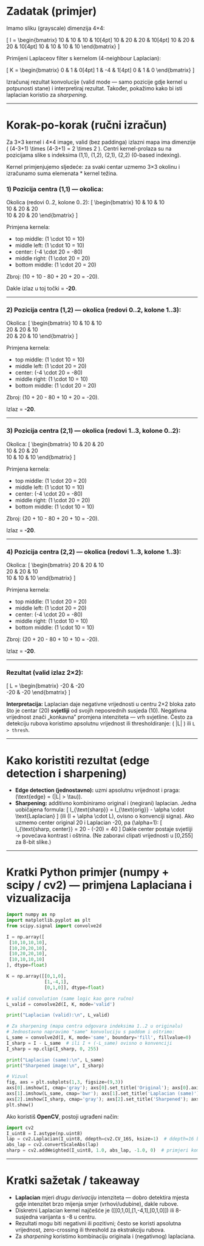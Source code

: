 # Zadatak (primjer)

Imamo sliku (grayscale) dimenzija 4×4:

[
I =
\begin{bmatrix}
10 & 10 & 10 & 10[4pt]
10 & 20 & 20 & 10[4pt]
10 & 20 & 20 & 10[4pt]
10 & 10 & 10 & 10
\end{bmatrix}
]

Primijeni Laplaceov filter s kernelom (4-neighbour Laplacian):

[
K =
\begin{bmatrix}
0 & 1 & 0[4pt]
1 & -4 & 1[4pt]
0 & 1 & 0
\end{bmatrix}
]

Izračunaj rezultat konvolucije (valid mode — samo pozicije gdje kernel u potpunosti stane) i interpretiraj rezultat. Također, pokažimo kako bi isti laplacian koristio za *sharpening*.

---

# Korak-po-korak (ručni izračun)

Za 3×3 kernel i 4×4 image, valid (bez paddinga) izlazni mapa ima dimenzije ( (4-3+1) \times (4-3+1) = 2 \times 2 ). Centri kernel-prolaza su na pozicijama slike s indeksima (1,1), (1,2), (2,1), (2,2) (0-based indexing).

Kernel primjenjujemo sljedeće: za svaki centar uzmemo 3×3 okolinu i izračunamo suma elemenata * kernel težina.

### 1) Pozicija centra (1,1) — okolica:

Okolica (redovi 0..2, kolone 0..2):
[
\begin{bmatrix}
10 & 10 & 10\
10 & 20 & 20\
10 & 20 & 20
\end{bmatrix}
]

Primjena kernela:

* top middle: (1 \cdot 10 = 10)
* middle left: (1 \cdot 10 = 10)
* center: (-4 \cdot 20 = -80)
* middle right: (1 \cdot 20 = 20)
* bottom middle: (1 \cdot 20 = 20)

Zbroj: (10 + 10 - 80 + 20 + 20 = -20).

Dakle izlaz u toj točki = **-20**.

---

### 2) Pozicija centra (1,2) — okolica (redovi 0..2, kolone 1..3):

Okolica:
[
\begin{bmatrix}
10 & 10 & 10\
20 & 20 & 10\
20 & 20 & 10
\end{bmatrix}
]

Primjena kernela:

* top middle: (1 \cdot 10 = 10)
* middle left: (1 \cdot 20 = 20)
* center: (-4 \cdot 20 = -80)
* middle right: (1 \cdot 10 = 10)
* bottom middle: (1 \cdot 20 = 20)

Zbroj: (10 + 20 - 80 + 10 + 20 = -20).

Izlaz = **-20**.

---

### 3) Pozicija centra (2,1) — okolica (redovi 1..3, kolone 0..2):

Okolica:
[
\begin{bmatrix}
10 & 20 & 20\
10 & 20 & 20\
10 & 10 & 10
\end{bmatrix}
]

Primjena kernela:

* top middle: (1 \cdot 20 = 20)
* middle left: (1 \cdot 10 = 10)
* center: (-4 \cdot 20 = -80)
* middle right: (1 \cdot 20 = 20)
* bottom middle: (1 \cdot 10 = 10)

Zbroj: (20 + 10 - 80 + 20 + 10 = -20).

Izlaz = **-20**.

---

### 4) Pozicija centra (2,2) — okolica (redovi 1..3, kolone 1..3):

Okolica:
[
\begin{bmatrix}
20 & 20 & 10\
20 & 20 & 10\
10 & 10 & 10
\end{bmatrix}
]

Primjena kernela:

* top middle: (1 \cdot 20 = 20)
* middle left: (1 \cdot 20 = 20)
* center: (-4 \cdot 20 = -80)
* middle right: (1 \cdot 10 = 10)
* bottom middle: (1 \cdot 10 = 10)

Zbroj: (20 + 20 - 80 + 10 + 10 = -20).

Izlaz = **-20**.

---

### Rezultat (valid izlaz 2×2):

[
L =
\begin{bmatrix}
-20 & -20\
-20 & -20
\end{bmatrix}
]

**Interpretacija:** Laplacian daje negativne vrijednosti u centru 2×2 bloka zato što je centar (20) **svjetliji** od svojih neposrednih susjeda (10). Negativna vrijednost znači „konkavna” promjena intenziteta — vrh svjetline. Često za detekciju rubova koristimo apsolutnu vrijednost ili thresholdiranje: ( |L| ) ili `L > thresh`.

---

# Kako koristiti rezultat (edge detection i sharpening)

* **Edge detection (jednostavno):** uzmi apsolutnu vrijednost i praga:
  (\text{edge} = (|L| > \tau)).
* **Sharpening:** additivno kombiniramo original i (negirani) laplacian. Jedna uobičajena formula:
  [
  I_{\text{sharp}} = I_{\text{orig}} - \alpha \cdot \text{Laplacian}
  ]
  (ili (I + \alpha \cdot L), ovisno o konvenciji signa). Ako uzmemo center original 20 i Laplacian -20, pa (\alpha=1):
  [
  I_{\text{sharp, center}} = 20 - (-20) = 40
  ]
  Dakle center postaje svjetliji → povećava kontrast i oštrina. (Ne zaboravi clipati vrijednosti u [0,255] za 8-bit slike.)

---

# Kratki Python primjer (numpy + scipy / cv2) — primjena Laplaciana i vizualizacija

```python
import numpy as np
import matplotlib.pyplot as plt
from scipy.signal import convolve2d

I = np.array([
 [10,10,10,10],
 [10,20,20,10],
 [10,20,20,10],
 [10,10,10,10]
], dtype=float)

K = np.array([[0,1,0],
              [1,-4,1],
              [0,1,0]], dtype=float)

# valid convolution (same logic kao gore ručno)
L_valid = convolve2d(I, K, mode='valid')

print("Laplacian (valid):\n", L_valid)

# Za sharpening (mapa centra odgovara indeksima 1..2 u originalu)
# Jednostavno napravimo "same" konvoluciju s paddom i oštrimo:
L_same = convolve2d(I, K, mode='same', boundary='fill', fillvalue=0)
I_sharp = I - L_same  # ili I + (-L_same) ovisno o konvenciji
I_sharp = np.clip(I_sharp, 0, 255)

print("Laplacian (same):\n", L_same)
print("Sharpened image:\n", I_sharp)

# Vizual
fig, axs = plt.subplots(1,3, figsize=(9,3))
axs[0].imshow(I, cmap='gray'); axs[0].set_title('Original'); axs[0].axis('off')
axs[1].imshow(L_same, cmap='bwr'); axs[1].set_title('Laplacian (same)'); axs[1].axis('off')
axs[2].imshow(I_sharp, cmap='gray'); axs[2].set_title('Sharpened'); axs[2].axis('off')
plt.show()
```

Ako koristiš **OpenCV**, postoji ugrađeni način:

```python
import cv2
I_uint8 = I.astype(np.uint8)
lap = cv2.Laplacian(I_uint8, ddepth=cv2.CV_16S, ksize=1)  # ddepth=16 bit to preserve neg values
abs_lap = cv2.convertScaleAbs(lap)
sharp = cv2.addWeighted(I_uint8, 1.0, abs_lap, -1.0, 0)  # primjeri kombinacija
```

---

# Kratki sažetak / takeaway

* **Laplacian** mjeri *drugu derivaciju* intenziteta — dobro detektira mjesta gdje intenzitet brzo mijenja smjer (vrhovi/udubine), dakle rubove.
* Diskretni Laplacian kernel najčešće je ([[0,1,0],[1,-4,1],[0,1,0]]) ili 8-susjedna varijanta s -8 u centru.
* Rezultati mogu biti negativni ili pozitivni; često se koristi apsolutna vrijednost, zero-crossing ili threshold za ekstrakciju rubova.
* Za *sharpening* koristimo kombinaciju originala i (negativnog) laplaciana.

